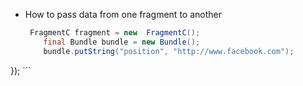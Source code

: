 * How to pass data from one fragment to another
    
    ``` java
     FragmentC fragment = new  FragmentC();
        final Bundle bundle = new Bundle();
        bundle.putString("position", "http://www.facebook.com");            fragment.setArguments(bundle);}
});
    ```

